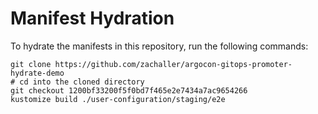 # Manifest Hydration

To hydrate the manifests in this repository, run the following commands:

```shell
git clone https://github.com/zachaller/argocon-gitops-promoter-hydrate-demo
# cd into the cloned directory
git checkout 1200bf33200f5f0bd7f465e2e7434a7ac9654266
kustomize build ./user-configuration/staging/e2e
```
